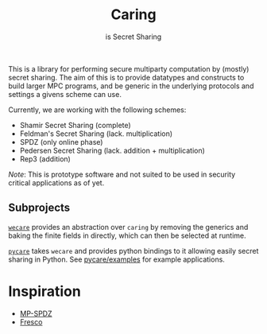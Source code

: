 <h1 align="center">Caring</h1>
<div align="center">is Secret Sharing</div>
<br/><br/>

This is a library for performing secure multiparty computation by (mostly) secret sharing.
The aim of this is to provide datatypes and constructs to build larger MPC programs,
and be generic in the underlying protocols and settings a givens scheme can use.

Currently, we are working with the following schemes:
- Shamir Secret Sharing (complete)
- Feldman's Secret Sharing (lack. multiplication)
- SPDZ (only online phase)
- Pedersen Secret Sharing (lack. addition + multiplication)
- Rep3 (addition)

*Note*: This is prototype software and not suited to be used in security critical applications as of yet.
## Subprojects

[`wecare`](./wecare) provides an abstraction over `caring` by removing the generics and baking the finite fields in directly,
which can then be selected at runtime.

[`pycare`](./pycare) takes `wecare` and provides python bindings to it allowing easily secret sharing in Python.
See [pycare/examples](./pycare/examples) for example applications.


# Inspiration
* [MP-SPDZ](https://github.com/data61/MP-SPDZ)
* [Fresco](https://github.com/aicis/fresco)
